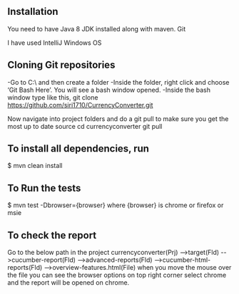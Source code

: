Installation
-------------
You need to have Java 8 JDK installed along with maven.
Git

I have used IntelliJ
Windows OS

Cloning Git repositories
------------------------
-Go to C:\ and then create a folder
-Inside the folder, right click and choose ‘Git Bash Here’. You will see a bash window opened.
-Inside the bash window type like this, git clone https://github.com/siri1710/CurrencyConverter.git

Now navigate into project folders and do a git pull to make sure you get the most up to date source
cd currencyconverter
git pull


To install all dependencies, run
--------------------------------
$ mvn clean install

To Run the tests
----------------
$ mvn test -Dbrowser={browser} where {browser} is chrome or firefox or msie


To check the report
-------------------
Go to the below path in the project
currencyconverter(Prj)
 -->target(Fld)
  -->cucumber-report(Fld)
   -->advanced-reports(Fld)
    -->cucumber-html-reports(Fld)
     -->overview-features.html(File)
when you move the mouse over the file you can see the browser options on top right corner
select chrome and the report will be opened on chrome.
